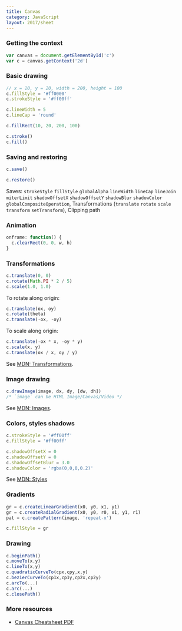 ```yaml
---
title: Canvas
category: JavaScript
layout: 2017/sheet
---
```


### Getting the context

```js
var canvas = document.getElementById('c')
var c = canvas.getContext('2d')
```

### Basic drawing

```js
// x = 10, y = 20, width = 200, height = 100
c.fillStyle = '#ff0000'
c.strokeStyle = '#ff00ff'
```

```js
c.lineWidth = 5
c.lineCap = 'round'
```

```js
c.fillRect(10, 20, 200, 100)
```

```js
c.stroke()
c.fill()
```

### Saving and restoring

```js
c.save()
```

```js
c.restore()
```

Saves: `strokeStyle` `fillStyle` `globalAlpha` `lineWidth` `lineCap` `lineJoin` `miterLimit` `shadowOffsetX` `shadowOffsetY` `shadowBlur` `shadowColor`
`globalCompositeOperation`, Transformations (`translate` `rotate` `scale` `transform` `setTransform`), Clipping path

### Animation

```js
onframe: function() {
  c.clearRect(0, 0, w, h)
}
```

### Transformations

```js
c.translate(0, 0)
c.rotate(Math.PI * 2 / 5)
c.scale(1.0, 1.0)
```

To rotate along origin:

```js
c.translate(ox, oy)
c.rotate(theta)
c.translate(-ox, -oy)
```

To scale along origin:

```js
c.translate(-ox * x, -oy * y)
c.scale(x, y)
c.translate(ox / x, oy / y)
```

See [MDN: Transformations][xform].

### Image drawing

```js
c.drawImage(image, dx, dy, [dw, dh])
/* `image` can be HTML Image/Canvas/Video */
```

See [MDN: Images][images].

### Colors, styles shadows

```js
c.strokeStyle = '#ff00ff'
c.fillStyle = '#ff00ff'
```

```js
c.shadowOffsetX = 0
c.shadowOffsetY = 0
c.shadowOffsetBlur = 3.0
c.shadowColor = 'rgba(0,0,0,0.2)'
```

See [MDN: Styles][styles]

### Gradients

```js
gr = c.createLinearGradient(x0, y0, x1, y1)
gr = c.createRadialGradient(x0, y0, r0, x1, y1, r1)
pat = c.createPattern(image, 'repeat-x')
```

```js
c.fillStyle = gr
```

### Drawing

```js
c.beginPath()
c.moveTo(x,y)
c.lineTo(x,y)
c.quadraticCurveTo(cpx,cpy,x,y)
c.bezierCurveTo(cp1x,cp1y,cp2x,cp2y)
c.arcTo(...)
c.arc(...)
c.closePath()
```

### More resources

* [Canvas Cheatsheet PDF][pdf]

[pdf]: http://www.nihilogic.dk/labs/canvas_sheet/HTML5_Canvas_Cheat_Sheet.pdf
[xform]: https://developer.mozilla.org/en-US/docs/Canvas_tutorial/Transformations
[styles]: https://developer.mozilla.org/en-US/docs/Canvas_tutorial/Applying_styles_and_colors
[images]: https://developer.mozilla.org/en-US/docs/Canvas_tutorial/Using_images
